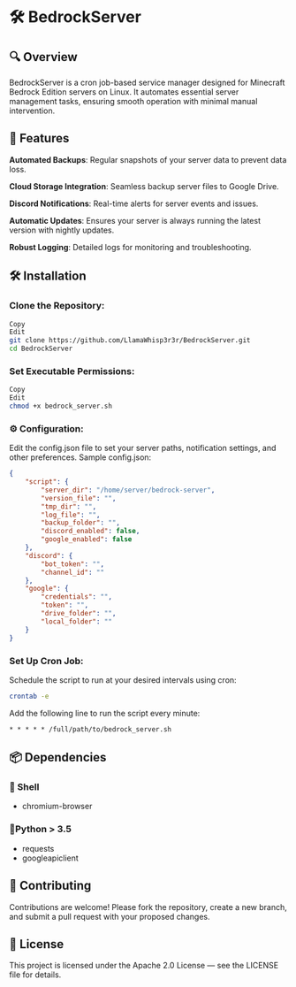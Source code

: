 # 🛠️ BedrockServer

## 🔍 Overview
BedrockServer is a cron job-based service manager designed for Minecraft Bedrock Edition servers on Linux. It automates essential server management tasks, ensuring smooth operation with minimal manual intervention.

## 🚀 Features
**Automated Backups**: Regular snapshots of your server data to prevent data loss.

**Cloud Storage Integration**: Seamless backup server files to Google Drive.

**Discord Notifications**: Real-time alerts for server events and issues.

**Automatic Updates**: Ensures your server is always running the latest version with nightly updates.

**Robust Logging**: Detailed logs for monitoring and troubleshooting.

## 🛠️ Installation
### Clone the Repository:

```bash
Copy
Edit
git clone https://github.com/LlamaWhisp3r3r/BedrockServer.git
cd BedrockServer
```
### Set Executable Permissions:

```bash
Copy
Edit
chmod +x bedrock_server.sh
```
### ⚙️ Configuration:
Edit the config.json file to set your server paths, notification settings, and other preferences.
Sample config.json:

```json
{
    "script": {
        "server_dir": "/home/server/bedrock-server",
        "version_file": "",
        "tmp_dir": "",
        "log_file": "",
        "backup_folder": "",
        "discord_enabled": false,
        "google_enabled": false
    },
    "discord": {
        "bot_token": "",
        "channel_id": ""
    },
    "google": {
        "credentials": "",
        "token": "",
        "drive_folder": "",
        "local_folder": ""
    }
}
```

### Set Up Cron Job:
Schedule the script to run at your desired intervals using cron:

```bash
crontab -e
```
Add the following line to run the script every minute:

```cron
* * * * * /full/path/to/bedrock_server.sh
```

## 📦 Dependencies
### 🐚 Shell
- chromium-browser
### 🐍Python > 3.5
- requests
- googleapiclient


## 🤝 Contributing
Contributions are welcome! Please fork the repository, create a new branch, and submit a pull request with your proposed changes.

## 📄 License
This project is licensed under the Apache 2.0 License — see the LICENSE file for details.
